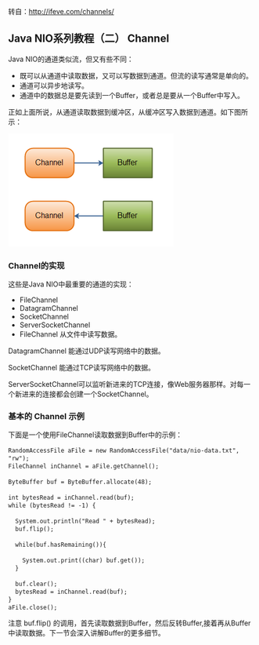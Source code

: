 转自：http://ifeve.com/channels/

## Java NIO系列教程（二） Channel

Java NIO的通道类似流，但又有些不同：

- 既可以从通道中读取数据，又可以写数据到通道。但流的读写通常是单向的。
- 通道可以异步地读写。
- 通道中的数据总是要先读到一个Buffer，或者总是要从一个Buffer中写入。

正如上面所说，从通道读取数据到缓冲区，从缓冲区写入数据到通道。如下图所示：

![Channel 和 Buffer](./pic/overview-channels-buffers1.png)

### Channel的实现

这些是Java NIO中最重要的通道的实现：

- FileChannel
- DatagramChannel
- SocketChannel
- ServerSocketChannel
- FileChannel 从文件中读写数据。

DatagramChannel 能通过UDP读写网络中的数据。

SocketChannel 能通过TCP读写网络中的数据。

ServerSocketChannel可以监听新进来的TCP连接，像Web服务器那样。对每一个新进来的连接都会创建一个SocketChannel。

### 基本的 Channel 示例

下面是一个使用FileChannel读取数据到Buffer中的示例：
```
RandomAccessFile aFile = new RandomAccessFile("data/nio-data.txt", "rw");
FileChannel inChannel = aFile.getChannel();

ByteBuffer buf = ByteBuffer.allocate(48);

int bytesRead = inChannel.read(buf);
while (bytesRead != -1) {

  System.out.println("Read " + bytesRead);
  buf.flip();

  while(buf.hasRemaining()){

    System.out.print((char) buf.get());
  }

  buf.clear();
  bytesRead = inChannel.read(buf);
}
aFile.close();
```
注意 buf.flip() 的调用，首先读取数据到Buffer，然后反转Buffer,接着再从Buffer中读取数据。下一节会深入讲解Buffer的更多细节。
